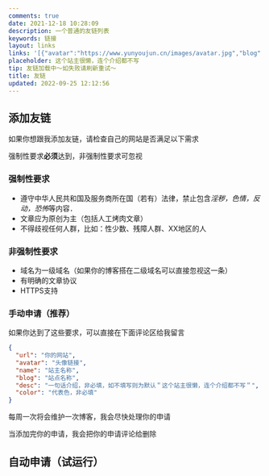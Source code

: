 ```yaml
---
comments: true
date: 2021-12-18 10:28:09
description: 一个普通的友链列表
keywords: 链接
layout: links
links: '[{"avatar":"https://www.yunyoujun.cn/images/avatar.jpg","blog":"云游君的小站","color":"#0078e7","desc":"All at sea.","name":"云游君","url":"https://yunyoujun.cn"},{"avatar":"https://www.lanta.cyou/avatar.png","blog":"Lanta Zone","color":"#FF8000","desc":"Lanta的空间","name":"Lanta Zone","url":"https://www.lanta.cyou/"},{"avatar":"https://www.minept.top/frontend/img/banner-2.jpg","blog":"MPT","color":"#0078e7","desc":"一个免费为MC玩家打造mod/插件的组织","name":"X_huihui","url":"https://www.minept.top/"},{"avatar":"https://d33wubrfki0l68.cloudfront.net/6657ba50e702d84afb32fe846bed54fba1a77add/827ae/logo.svg","blog":"XiaoMing''s Blog","color":"#FF8000","desc":"XiaoMing''s Blog","name":"meinming","url":"https://meinming.github.io/"},{"avatar":"https://www.homo.ltd/wp-content/uploads/2022/08/透明底logo.png","blog":"homo小站","color":"#0078e7","desc":"一个优质资源分享的小站","name":"homo","url":"https://www.homo.ltd/"},{"avatar":"https://yuesekaer.com/favicon.ico","blog":"yuesekaer小站","color":"#0078e7","desc":"全新的开放,严谨,优秀为一体的优质绿色电脑软件分享小站","name":"yuesekaer","url":"https://yuesekaer.com"},{"avatar":"https://cdn.chs.pub/xy404/avatar-512x512.webp","blog":"小宇の日常","color":"#0078e7","desc":"Happy lazy~","name":"小宇","url":"https://www.xiaoyv404.top/"},{"avatar":"https://s2.loli.net/2022/06/12/RpGChkMjcwIOAaJ.jpg","blog":"大蛋糕的烘焙坊","color":"#f5c979","desc":"一个屑初二学生的小窝","name":"Big_Cake","url":"https://bigcake.cakemc.top"},{"avatar":"https://oss.yzbh.tj.cn/halo/avatar.png","blog":"Py’s Whisper","color":"#f5c979","desc":"一秒接过制服，一生志在蓝天！","name":"Gardenia","url":"https://whisper.pyliubaolin.top"},{"avatar":"https://www.asukatea.cc/wp-content/uploads/2022/01/cropped-QQ图片20211210225957.jpg","blog":"茗茶の博客","color":"#0078e7","desc":"一个热爱分享事务的二次元技术宅博客哦~","name":"茗茶","url":"https://www.asukatea.cc/"},{"url":"https://blog.xsnetw.cf","avatar":"https://blog.xsnetw.cf/images/avatar.jpg","name":"小星鑫233","blog":"SinGO博客","desc":"害怕孤独，但又享受孤独","color":"#0078e7"}]'
placeholder: 这个站主很懒，连个介绍都不写
tip: 友链加载中～如失败请刷新重试～
title: 友链
updated: 2022-09-25 12:12:56
---
```

## 添加友链

如果你想跟我添加友链，请检查自己的网站是否满足以下需求

强制性要求**必须**达到，非强制性要求可忽视

### 强制性要求

- 遵守中华人民共和国及服务商所在国（若有）法律，禁止包含*淫秽，色情，反动，恐怖*等内容．
- 文章应为原创为主（包括人工烤肉文章）
- 不得歧视任何人群，比如：性少数、残障人群、XX地区的人

### 非强制性要求

- 域名为一级域名（如果你的博客搭在二级域名可以直接忽视这一条）
- 有明确的文章协议
- HTTPS支持

### 手动申请（推荐）

如果你达到了这些要求，可以直接在下面评论区给我留言

~~~json
{
  "url": "你的网站",
  "avatar": "头像链接",
  "name": "站主名称",
  "blog": "站点名称",
  "desc": "一句话介绍，非必填，如不填写则为默认＂这个站主很懒，连个介绍都不写＂",
  "color": "代表色，非必填"
}
~~~

每周一次将会维护一次博客，我会尽快处理你的申请

当添加完你的申请，我会把你的申请评论给删除

## 自动申请（试运行）

<div id="qexo-friends"></div>
<link rel="stylesheet" href="https://cdn.jsdelivr.net/npm/qexo-static@1.1.3/hexo/friends/friends.css"/>
<script src="https://cdn.jsdelivr.net/npm/qexo-static@1.1.3/hexo/friends/friends.js"></script>
<script>loadQexoFriends("qexo-friends", "qexo.niufuyu.top")</script>
